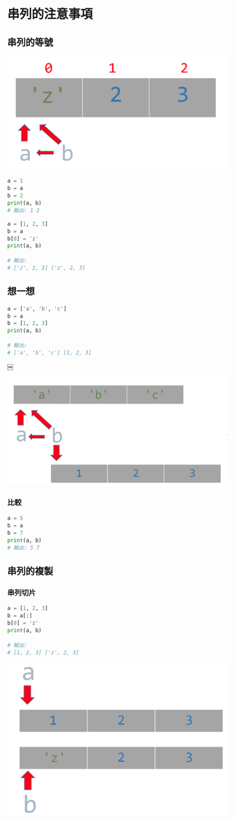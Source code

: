 # 串列的注意事項

## 串列的等號

![](../../.gitbook/assets/image%20%2879%29.png)

```python
a = 1
b = a
b = 2
print(a, b)
# 輸出: 1 2
```

```python
a = [1, 2, 3]
b = a
b[0] = 'z'
print(a, b)

# 輸出:
# ['z', 2, 3] ['z', 2, 3]
```

## 想一想

```python
a = ['a', 'b', 'c']
b = a
b = [1, 2, 3]
print(a, b)

# 輸出:
# ['a', 'b', 'c'] [1, 2, 3]
```

￼

![](../../.gitbook/assets/image%20%2888%29.png)

### 比較

```python
a = 5
b = a
b = 7
print(a, b)
# 輸出: 5 7
```

## 串列的複製

### 串列切片

```python
a = [1, 2, 3]
b = a[:]
b[0] = 'z'
print(a, b)

# 輸出:
# [1, 2, 3] ['z', 2, 3]
```

![](../../.gitbook/assets/image%20%2885%29.png)




